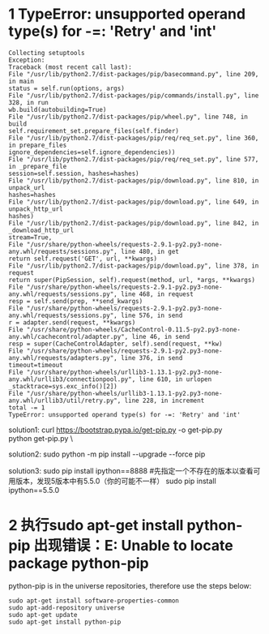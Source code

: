 # 1 TypeError: unsupported operand type(s) for -=: 'Retry' and 'int'
```
Collecting setuptools
Exception:
Traceback (most recent call last):
File "/usr/lib/python2.7/dist-packages/pip/basecommand.py", line 209, in main
status = self.run(options, args)
File "/usr/lib/python2.7/dist-packages/pip/commands/install.py", line 328, in run
wb.build(autobuilding=True)
File "/usr/lib/python2.7/dist-packages/pip/wheel.py", line 748, in build
self.requirement_set.prepare_files(self.finder)
File "/usr/lib/python2.7/dist-packages/pip/req/req_set.py", line 360, in prepare_files
ignore_dependencies=self.ignore_dependencies))
File "/usr/lib/python2.7/dist-packages/pip/req/req_set.py", line 577, in _prepare_file
session=self.session, hashes=hashes)
File "/usr/lib/python2.7/dist-packages/pip/download.py", line 810, in unpack_url
hashes=hashes
File "/usr/lib/python2.7/dist-packages/pip/download.py", line 649, in unpack_http_url
hashes)
File "/usr/lib/python2.7/dist-packages/pip/download.py", line 842, in _download_http_url
stream=True,
File "/usr/share/python-wheels/requests-2.9.1-py2.py3-none-any.whl/requests/sessions.py", line 480, in get
return self.request('GET', url, **kwargs)
File "/usr/lib/python2.7/dist-packages/pip/download.py", line 378, in request
return super(PipSession, self).request(method, url, *args, **kwargs)
File "/usr/share/python-wheels/requests-2.9.1-py2.py3-none-any.whl/requests/sessions.py", line 468, in request
resp = self.send(prep, **send_kwargs)
File "/usr/share/python-wheels/requests-2.9.1-py2.py3-none-any.whl/requests/sessions.py", line 576, in send
r = adapter.send(request, **kwargs)
File "/usr/share/python-wheels/CacheControl-0.11.5-py2.py3-none-any.whl/cachecontrol/adapter.py", line 46, in send
resp = super(CacheControlAdapter, self).send(request, **kw)
File "/usr/share/python-wheels/requests-2.9.1-py2.py3-none-any.whl/requests/adapters.py", line 376, in send
timeout=timeout
File "/usr/share/python-wheels/urllib3-1.13.1-py2.py3-none-any.whl/urllib3/connectionpool.py", line 610, in urlopen
_stacktrace=sys.exc_info()[2])
File "/usr/share/python-wheels/urllib3-1.13.1-py2.py3-none-any.whl/urllib3/util/retry.py", line 228, in increment
total -= 1
TypeError: unsupported operand type(s) for -=: 'Retry' and 'int'
```
solution1:
curl https://bootstrap.pypa.io/get-pip.py -o get-pip.py  \
python get-pip.py \

solution2:
sudo python -m pip install --upgrade --force pip

solution3:
sudo pip install ipython==8888 #先指定一个不存在的版本以查看可用版本，发现5版本中有5.5.0（你的可能不一样）
sudo pip install ipython==5.5.0

# 2 执行sudo apt-get install python-pip 出现错误：E: Unable to locate package python-pip
python-pip is in the universe repositories, therefore use the steps below:
```
sudo apt-get install software-properties-common
sudo apt-add-repository universe
sudo apt-get update
sudo apt-get install python-pip
```



